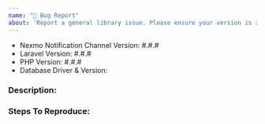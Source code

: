 ```yaml
---
name: "🐛 Bug Report"
about: 'Report a general library issue. Please ensure your version is still supported: https://laravel.com/docs/releases#support-policy'
---
```


- Nexmo Notification Channel Version: #.#.#
- Laravel Version: #.#.#
- PHP Version: #.#.#
- Database Driver & Version:

### Description:


### Steps To Reproduce:
